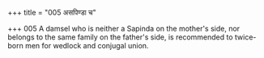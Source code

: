 +++
title = "005 असपिण्डा च"

+++
005	A damsel who is neither a Sapinda on the mother's side, nor belongs to the same family on the father's side, is recommended to twice-born men for wedlock and conjugal union.